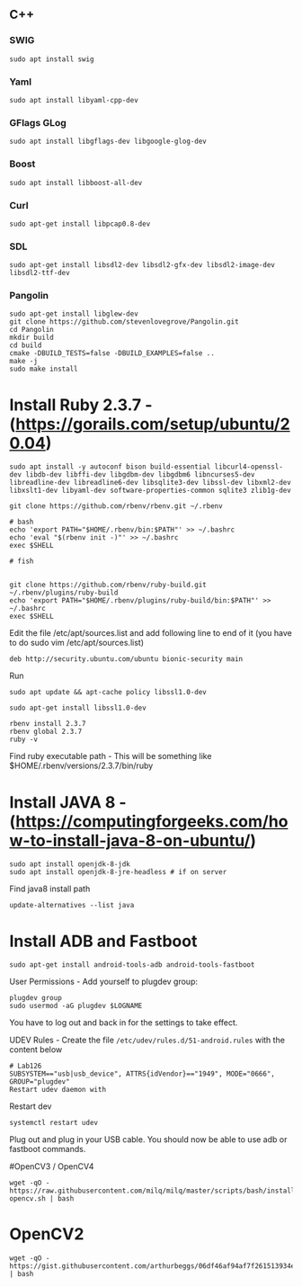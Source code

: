 ## C++

### SWIG
```
sudo apt install swig
```

### Yaml
```
sudo apt install libyaml-cpp-dev
```

### GFlags GLog
```
sudo apt install libgflags-dev libgoogle-glog-dev
```

### Boost
```
sudo apt install libboost-all-dev
```

### Curl
```
sudo apt-get install libpcap0.8-dev
```

### SDL
```
sudo apt-get install libsdl2-dev libsdl2-gfx-dev libsdl2-image-dev libsdl2-ttf-dev
```

### Pangolin
```
sudo apt-get install libglew-dev
git clone https://github.com/stevenlovegrove/Pangolin.git
cd Pangolin
mkdir build
cd build
cmake -DBUILD_TESTS=false -DBUILD_EXAMPLES=false ..
make -j
sudo make install
```


# Install Ruby 2.3.7 - (https://gorails.com/setup/ubuntu/20.04)

```
sudo apt install -y autoconf bison build-essential libcurl4-openssl-dev libdb-dev libffi-dev libgdbm-dev libgdbm6 libncurses5-dev libreadline-dev libreadline6-dev libsqlite3-dev libssl-dev libxml2-dev libxslt1-dev libyaml-dev software-properties-common sqlite3 zlib1g-dev

git clone https://github.com/rbenv/rbenv.git ~/.rbenv

# bash
echo 'export PATH="$HOME/.rbenv/bin:$PATH"' >> ~/.bashrc
echo 'eval "$(rbenv init -)"' >> ~/.bashrc
exec $SHELL

# fish


git clone https://github.com/rbenv/ruby-build.git ~/.rbenv/plugins/ruby-build
echo 'export PATH="$HOME/.rbenv/plugins/ruby-build/bin:$PATH"' >> ~/.bashrc
exec $SHELL
```

Edit the file /etc/apt/sources.list and add following line to end of it (you have to do sudo vim /etc/apt/sources.list)

```
deb http://security.ubuntu.com/ubuntu bionic-security main
```

Run

```
sudo apt update && apt-cache policy libssl1.0-dev

sudo apt-get install libssl1.0-dev

rbenv install 2.3.7
rbenv global 2.3.7
ruby -v
```
Find ruby executable path - This will be something like $HOME/.rbenv/versions/2.3.7/bin/ruby



# Install JAVA 8 - (https://computingforgeeks.com/how-to-install-java-8-on-ubuntu/)
```
sudo apt install openjdk-8-jdk
sudo apt install openjdk-8-jre-headless # if on server
```
Find java8 install path

```
update-alternatives --list java
```

# Install ADB and Fastboot
```
sudo apt-get install android-tools-adb android-tools-fastboot
```

User Permissions - Add yourself to plugdev group:
```
plugdev group
sudo usermod -aG plugdev $LOGNAME
```
You have to log out and back in for the settings to take effect.

UDEV Rules - Create the file `/etc/udev/rules.d/51-android.rules` with the content below

```
# Lab126
SUBSYSTEM=="usb|usb_device", ATTRS{idVendor}=="1949", MODE="0666", GROUP="plugdev"
Restart udev daemon with
```

Restart dev
```
systemctl restart udev
```

Plug out and plug in your USB cable. You should now be able to use adb or fastboot commands.


#OpenCV3 / OpenCV4

```
wget -qO - https://raw.githubusercontent.com/milq/milq/master/scripts/bash/install-opencv.sh | bash
```
# OpenCV2

```
wget -qO - https://gist.githubusercontent.com/arthurbeggs/06df46af94af7f261513934e56103b30/raw/326d831cee62270ae3b11d7c91cdeffcad901ace/install_opencv2_ubuntu.sh | bash
```

